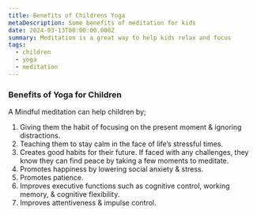 ```yaml
---
title: Benefits of Childrens Yoga
metaDescription: Some benefits of meditation for kids
date: 2024-03-13T00:00:00.000Z
summary: Meditation is a great way to help kids relax and focus
tags:
  - children
  - yoga
  - meditation
---
```


### Benefits of Yoga for Children
A Mindful meditation can help children by;
1.	Giving them the habit of focusing on the present moment & ignoring distractions.
2.	Teaching them to stay calm in the face of life’s stressful times.
3.	Creates good habits for their future. If faced with any challenges, they know they can find peace by taking a few moments to meditate.
4.	Promotes happiness by lowering social anxiety & stress.
5.	Promotes patience.
6.	Improves executive functions such as cognitive control, working memory, & cognitive flexibility.
7.	Improves attentiveness & impulse control.
